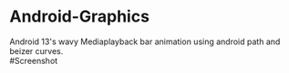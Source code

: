 # Android-Graphics
 Android 13's wavy Mediaplayback bar animation using android path and beizer curves.  
#Screenshot
